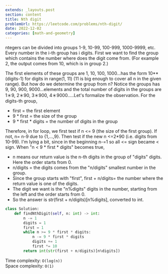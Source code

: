 ```yaml
---
extends: _layouts.post
section: content
title: Nth digit
problemUrl: https://leetcode.com/problems/nth-digit/
date: 2022-12-02
categories: [math-and-geometry]
---
```


ntegers can be divided into groups 1-9, 10-99, 100-999, 1000-9999, etc. Every number in the i-th group has i digits. First we want to find the group which contains the number where does the digit come from. (For example 2, the output comes from 10, which is in group 2.)

The first elements of these groups are 1, 10, 100, 1000...has the form 10**(digits-1) for digits in range(1, 11) (11 is big enough to cover all n in the given range). But how do we determine the group from n? Notice the groups has 9, 90, 900, 9000...elements and the total number of digits in the groups are 1＊9, 2＊90, 3＊900, 4＊9000.....Let's formalize the observation. For the digits-th group,

- first = the first element
- 9 * first = the size of the group
- 9 * first * digits = the number of digits in the group

Therefore, in for loop, we first test if n <= 9 (the size of the first group). If not, n= n-9 due to {1,...,9}. Then test if the new n <=2*90 (i.e. digits from 10-99). I'm lying a bit, since in the beginning n-=1 so all <= sign became < sign. When "n < 9 * first * digits" becomes true,

- n means our return value is the n-th digits in the group of "digits" digits. Here the order starts from 0.
- n/digits = the digits comes from the "n/digits" smallest number in the group.
- Since the group starts with "first", first + n/digits= the number where the return value is one of the digits.
- The digit we want is the "n%digits" digits in the number, starting from the left and the order starts from 0.
- So the answer is str(first + n/digits)[n%digits], converted to int.
    
```python
class Solution:
    def findNthDigit(self, n: int) -> int:
        n -= 1
        digits = 1
        first = 1
        while n >= 9 * first * digits:
            n -= 9 * first * digits
            digits += 1
            first *= 10
        return int(str(first + n/digits)[n%digits])
```

Time complexity: `O(log(n))` <br/>
Space complexity: `O(1)`
